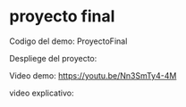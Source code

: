 # proyecto final
Codigo del demo: ProyectoFinal

Despliege del proyecto:

 Video demo: https://youtu.be/Nn3SmTy4-4M
 
 video explicativo:
 
